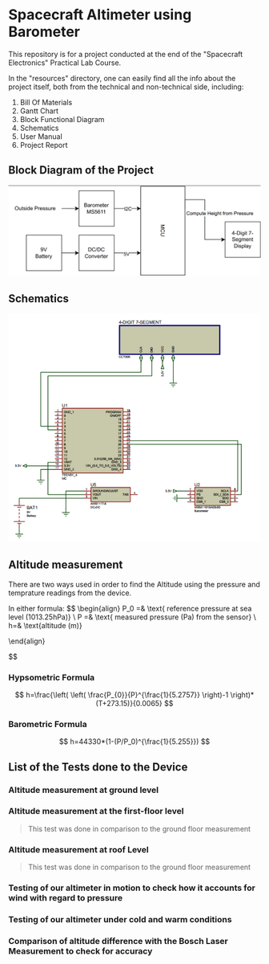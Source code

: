 # Spacecraft Altimeter using Barometer
This repository is for a project conducted at the end of the "Spacecraft Electronics" Practical Lab Course. 

In the "resources" directory, one can easily find all the info about the project itself, both from the technical and non-technical side, including: 
1. Bill Of Materials
2. Gantt Chart
3. Block Functional Diagram
4. Schematics 
5. User Manual
6. Project Report

## Block Diagram of the Project
![Alt text](resources/images/block.png)
## Schematics 
![Alt text](resources/images/schematics.png)
## Altitude measurement 
There are two ways used in order to find the Altitude using the pressure and temprature readings from the device. 

In either formula: 
$$
\begin{align}
   P_0 =& \text{ reference pressure at sea level (1013.25hPa)} \\
P =& \text{ measured pressure (Pa) from the sensor} \\
h=& \text{altitude (m)}
 
\end{align}

$$

### Hypsometric Formula

$$
h=\frac{\left( \left( \frac{P_{0}}{P}^{\frac{1}{5.2757}} \right)-1 \right)*(T+273.15)}{0.0065}
$$
### Barometric Formula 
$$
h=44330*(1-(P/P_0)^{\frac{1}{5.255}})
$$


## List of the Tests done to the Device

### Altitude measurement at ground level

### Altitude measurement at the first-floor level 
> This test was done in comparison to the ground floor measurement

### Altitude measurement at roof Level
> This test was done in comparison to the ground floor measurement

### Testing of our altimeter in motion to check how it accounts for wind with regard to pressure

### Testing of our altimeter under cold and warm conditions

### Comparison of altitude difference with the Bosch Laser Measurement to check for accuracy